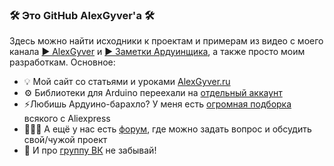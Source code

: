 ### 🛠️ Это GitHub AlexGyver'a 🛠️
Здесь можно найти исходники к проектам и примерам из видео с моего канала [▶️ AlexGyver](https://www.youtube.com/c/AlexGyverShow/) и [▶️ Заметки Ардуинщика](https://www.youtube.com/channel/UC4axiS76D784-ofoTdo5zOA/), а также просто моим разработкам. Основное:
- 💡 Мой сайт со статьями и уроками [AlexGyver.ru](http://alexgyver.ru/)
- ⚙️ Библиотеки для Arduino переехали на [отдельный аккаунт](https://github.com/GyverLibs)
- ⚡Любишь Ардуино-барахло? У меня есть [огромная подборка](https://alexgyver.ru/arduino_shop/) всякого с Aliexpress
- 🧑‍🤝‍🧑 А ещё у нас есть [форум](https://community.alexgyver.ru/), где можно задать вопрос и обсудить свой/чужой проект
- 💬 И про [группу ВК](https://vk.com/diyworkplace) не забывай!
